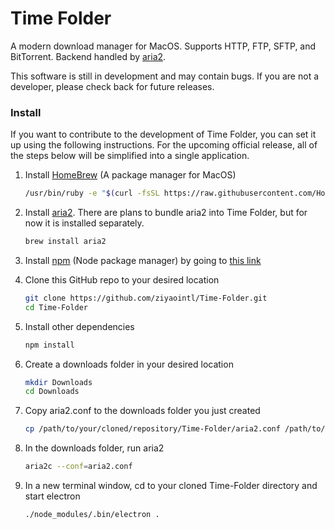 # Time Folder

A modern download manager for MacOS. Supports HTTP, FTP, SFTP, and BitTorrent. Backend handled by  [aria2](https://aria2.github.io/).

This software is still in development and may contain bugs. If you are not a developer, please check back for future releases.

### Install

If you want to contribute to the development of Time Folder, you can set it up using the following instructions. For the upcoming official release, all of the steps below will be simplified into a single application.

1. Install [HomeBrew](https://brew.sh/) (A package manager for MacOS)

   ```bash
   /usr/bin/ruby -e "$(curl -fsSL https://raw.githubusercontent.com/Homebrew/install/master/install)"
   ```

2. Install [aria2](https://aria2.github.io/). There are plans to bundle aria2 into Time Folder, but for now it is installed separately.

   ```bash
   brew install aria2
   ```

3. Install [npm](https://www.npmjs.com/) (Node package manager) by going to [this link](https://www.npmjs.com/get-npm?utm_source=house&utm_medium=homepage&utm_campaign=free%20orgs&utm_term=Install%20npm)

4. Clone this GitHub repo to your desired location

   ```bash
   git clone https://github.com/ziyaointl/Time-Folder.git
   cd Time-Folder
   ```

5. Install other dependencies

   ```bash
   npm install
   ```

6. Create a downloads folder in your desired location

   ```bash
   mkdir Downloads
   cd Downloads
   ```

7. Copy aria2.conf to the downloads folder you just created

   ```bash
   cp /path/to/your/cloned/repository/Time-Folder/aria2.conf /path/to/your/downloads/folder
   ```

8. In the downloads folder, run aria2

   ```bash
   aria2c --conf=aria2.conf
   ```

9. In a new terminal window, cd to your cloned Time-Folder directory and start electron

   ```bash
   ./node_modules/.bin/electron .
   ```

   ​
